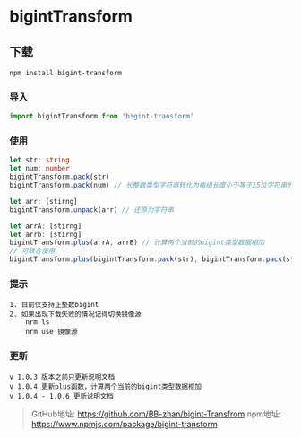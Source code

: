 # bigintTransform

## 下载
```
npm install bigint-transform
```

### 导入
```js
import bigintTransform from 'bigint-transform'
```

### 使用
```ts
let str: string
let num: number
bigintTransform.pack(str)
bigintTransform.pack(num) // 长整数类型字符串转化为每组长度小于等于15位字符串的数组

let arr: [stirng]
bigintTransform.unpack(arr) // 还原为字符串

let arrA: [stirng]
let arrb: [stirng]
bigintTransform.plus(arrA, arrB) // 计算两个当前的bigint类型数据相加
// 可联合使用
bigintTransform.plus(bigintTransform.pack(str), bigintTransform.pack(str))
```

### 提示
```
1. 目前仅支持正整数bigint
2. 如果出现下载失败的情况记得切换镜像源
    nrm ls
    nrm use 镜像源
```

### 更新
```
v 1.0.3 版本之前只更新说明文档
v 1.0.4 更新plus函数，计算两个当前的bigint类型数据相加
v 1.0.4 - 1.0.6 更新说明文档
```
> GitHub地址: https://github.com/BB-zhan/bigint-Transfrom
> npm地址: https://www.npmjs.com/package/bigint-transform
